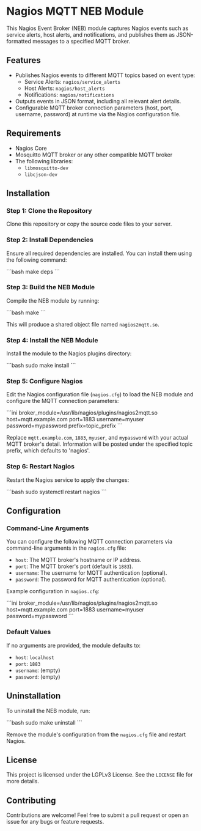 
# Nagios MQTT NEB Module

This Nagios Event Broker (NEB) module captures Nagios events such as service alerts, host alerts, and notifications, and publishes them as JSON-formatted messages to a specified MQTT broker.

## Features

- Publishes Nagios events to different MQTT topics based on event type:
  - Service Alerts: `nagios/service_alerts`
  - Host Alerts: `nagios/host_alerts`
  - Notifications: `nagios/notifications`
- Outputs events in JSON format, including all relevant alert details.
- Configurable MQTT broker connection parameters (host, port, username, password) at runtime via the Nagios configuration file.

## Requirements

- Nagios Core
- Mosquitto MQTT broker or any other compatible MQTT broker
- The following libraries:
  - `libmosquitto-dev`
  - `libcjson-dev`

## Installation

### Step 1: Clone the Repository

Clone this repository or copy the source code files to your server.

### Step 2: Install Dependencies

Ensure all required dependencies are installed. You can install them using the following command:

\`\`\`bash
make deps
\`\`\`

### Step 3: Build the NEB Module

Compile the NEB module by running:

\`\`\`bash
make
\`\`\`

This will produce a shared object file named `nagios2mqtt.so`.

### Step 4: Install the NEB Module

Install the module to the Nagios plugins directory:

\`\`\`bash
sudo make install
\`\`\`

### Step 5: Configure Nagios

Edit the Nagios configuration file (`nagios.cfg`) to load the NEB module and configure the MQTT connection parameters:

\`\`\`ini
broker_module=/usr/lib/nagios/plugins/nagios2mqtt.so host=mqtt.example.com port=1883 username=myuser password=mypassword prefix=topic_prefix
\`\`\`

Replace `mqtt.example.com`, `1883`, `myuser`, and `mypassword` with your actual MQTT broker's detail. Information will be posted under the specified topic prefix, which defaults to 'nagios'.

### Step 6: Restart Nagios

Restart the Nagios service to apply the changes:

\`\`\`bash
sudo systemctl restart nagios
\`\`\`

## Configuration

### Command-Line Arguments

You can configure the following MQTT connection parameters via command-line arguments in the `nagios.cfg` file:

- `host`: The MQTT broker's hostname or IP address.
- `port`: The MQTT broker's port (default is `1883`).
- `username`: The username for MQTT authentication (optional).
- `password`: The password for MQTT authentication (optional).

Example configuration in `nagios.cfg`:

\`\`\`ini
broker_module=/usr/lib/nagios/plugins/nagios2mqtt.so host=mqtt.example.com port=1883 username=myuser password=mypassword
\`\`\`

### Default Values

If no arguments are provided, the module defaults to:

- `host`: `localhost`
- `port`: `1883`
- `username`: (empty)
- `password`: (empty)

## Uninstallation

To uninstall the NEB module, run:

\`\`\`bash
sudo make uninstall
\`\`\`

Remove the module's configuration from the `nagios.cfg` file and restart Nagios.

## License

This project is licensed under the LGPLv3 License. See the `LICENSE` file for more details.

## Contributing

Contributions are welcome! Feel free to submit a pull request or open an issue for any bugs or feature requests.
